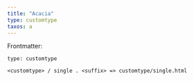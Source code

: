 ```yaml
---
title: "Acacia"
type: customtype
taxos: a
---
```


Frontmatter:
```
type: customtype
```

```
<customtype> / single . <suffix> => customtype/single.html
```
